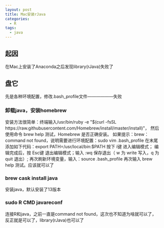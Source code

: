 ```yaml
---
layout: post
title: Mac安装rJava
categories:
  - R
tags:
  - java
---
```


## 起因

在Mac上安装了Anaconda之后发现library(rJava)失败了

## 盘它

先是各种环境配置，修改.bash_profile文件——————失败

### 卸载java，安装homebrew

安装方法很简单：终端输入/usr/bin/ruby -e "$(curl -fsSL https://raw.githubusercontent.com/Homebrew/install/master/install)"，
然后使用命令 brew help 测试，Homebrew 是否正确安装。
如果提示：brew：command not found，说明需要进行环境配置：sudo vim .bash_profile
在末尾添加如下代码：export PATH=/usr/local/bin:$PATH
按下 i键 进入编辑模式；
编辑完成后，按 Esc键 退出编辑模式；输入 :wq 保存退出（ w 为 write 写入，q 为 quit 退出）;
再次刷新环境变量，输入：source .bash_profile
再次输入 brew help 测试。应该就可以了

### brew cask install java

安装java，默认安装了13版本

### sudo R CMD javareconf

连接R和java，之前一直是command not found，这次也不知道为啥就可以了，反正就是可以了，library(rJava)也可以了
